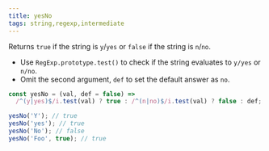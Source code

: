 ```yaml
---
title: yesNo
tags: string,regexp,intermediate
---
```


Returns `true` if the string is `y`/`yes` or `false` if the string is `n`/`no`.

- Use `RegExp.prototype.test()` to check if the string evaluates to `y/yes` or `n/no`.
- Omit the second argument, `def` to set the default answer as `no`.

```js
const yesNo = (val, def = false) =>
  /^(y|yes)$/i.test(val) ? true : /^(n|no)$/i.test(val) ? false : def;
```

```js
yesNo('Y'); // true
yesNo('yes'); // true
yesNo('No'); // false
yesNo('Foo', true); // true
```
